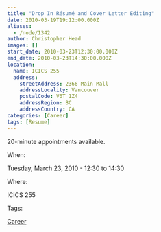 ```yaml
---
title: "Drop In Résumé and Cover Letter Editing"
date: 2010-03-19T19:12:00.000Z
aliases:
  - /node/1342
author: Christopher Head
images: []
start_date: 2010-03-23T12:30:00.000Z
end_date: 2010-03-23T14:30:00.000Z
location:
  name: ICICS 255
  address:
    streetAddress: 2366 Main Mall
    addressLocality: Vancouver
    postalCode: V6T 1Z4
    addressRegion: BC
    addressCountry: CA
categories: [Career]
tags: [Resume]
---
```


20-minute appointments available.

When: 

Tuesday, March 23, 2010 - 12:30 to 14:30

Where: 

ICICS 255

Tags: 

[Career](/career)
